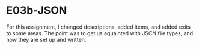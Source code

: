# E03b-JSON
For this assignment, I changed descriptions, added items, and added exits to some areas. The point was to get us aquainted with JSON file types, and how they are set up and written.